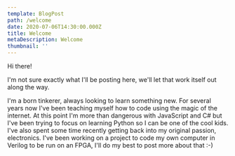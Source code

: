 ```yaml
---
template: BlogPost
path: /welcome
date: 2020-07-06T14:30:00.000Z
title: Welcome
metaDescription: Welcome
thumbnail: ''
---
```

Hi there!

I'm not sure exactly what I'll be posting here, we'll let that work itself out along the way. 

I'm a born tinkerer, always looking to learn something new. For several years now I've been teaching myself how to code using the magic of the internet. At this point I'm more than dangerous with JavaScript and C# but I've been trying to focus on learning Python so I can be one of the cool kids. I've also spent some time recently getting back into my original passion, electronics. I've been working on a project to code my own computer in Verilog to be run on an FPGA, I'll do my best to post more about that :-)
